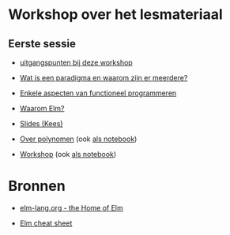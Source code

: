 # Workshop over het lesmateriaal

## Eerste sessie

+ [uitgangspunten bij deze workshop](uitgangspunten)

+ [Wat is een paradigma en waarom zijn er meerdere?](paradigma)

+ [Enkele aspecten van functioneel programmeren](funcprog)

+ [Waarom Elm?](waaromelm)

+ [Slides (Kees)](nascholing-programming-paradigms.pdf)

+ [Over polynomen](Polynoom-workshop.pdf)
(ook [als notebook](Polynoom-workshop.ipynb))

+ [Workshop](Workshop10juni2020.pdf)
(ook [als notebook](Workshop10juni2020.ipynb))

# Bronnen

+ [elm-lang.org - the Home of Elm](https://elm-lang.org)

+ [Elm cheat sheet](https://github.com/ianunay/elm-cheat-sheet/blob/master/README.md)
